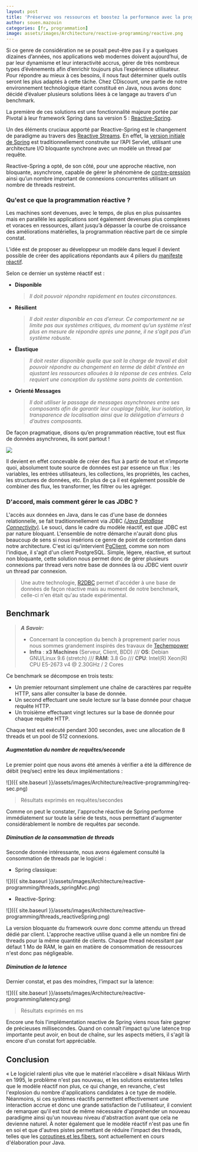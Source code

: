 ```yaml
---
layout: post
title: 'Préservez vos ressources et boostez la performance avec la programmation réactive'
author: souen.mazouin
categories: [fr, programmation]
image: assets/images/Architecture/reactive-programming/reactive.png
---
```


Si ce genre de considération ne se posait peut-être pas il y a quelques dizaines d’années, nos applications web modernes doivent aujourd’hui, de par leur dynamisme et leur interactivité accrus, gérer de très nombreux types d’évènements afin d’enrichir toujours plus l’expérience utilisateur.
Pour répondre au mieux à ces besoins, il nous faut déterminer quels outils seront les plus adaptés à cette tâche.
Chez CDiscount, une partie de notre environnement technologique étant constitué en Java, nous avons donc décidé d’évaluer plusieurs solutions liées à ce langage au travers d'un benchmark.

La première de ces solutions est une fonctionnalité majeure portée par Pivotal à leur framework Spring dans sa version 5 : [Reactive-Spring](https://docs.spring.io/spring/docs/current/spring-framework-reference/web-reactive.html).

Un des éléments cruciaux apporté par Reactive-Spring est le changement de paradigme au travers des [Reactive Streams](https://www.reactive-streams.org/).
En effet, la [version initiale de Spring](https://docs.spring.io/spring/docs/current/spring-framework-reference/web.html#mvc) est traditionnellement construite sur l’API Servlet, utilisant une architecture I/O bloquante synchrone avec un modèle un thread par requête.

Reactive-Spring a opté, de son côté, pour une approche réactive, non bloquante, asynchrone, capable de gérer le phénomène de [contre-pression](https://blog.octo.com/les-strategies-de-gestion-de-pression-partie-i/) ainsi qu’un nombre important de connexions concurrentes utilisant un nombre de threads restreint.

### Qu'est ce que la programmation réactive ?

Les machines sont devenues, avec le temps, de plus en plus puissantes mais en parallèle les applications sont également devenues plus complexes et voraces en ressources, allant jusqu’à dépasser la courbe de croissance des améliorations matérielles, la programmation réactive part de ce simple constat.

L’idée est de proposer au développeur un modèle dans lequel il devient possible de créer des applications répondants aux 4 piliers du [manifeste réactif](https://www.reactivemanifesto.org/fr).

Selon ce dernier un système réactif est :

-   **Disponible**

    > _Il doit pouvoir répondre rapidement en toutes circonstances._

-   **Résilient**

    > _Il doit rester disponible en cas d’erreur. Ce comportement ne se limite pas aux systèmes critiques, du moment qu’un système n’est plus en mesure de répondre après une panne, il ne s’agit pas d’un système robuste._

-   **Élastique**

    > _Il doit rester disponible quelle que soit la charge de travail et doit pouvoir répondre au changement en terme de débit d’entrée en ajustant les ressources allouées à la réponse de ces entrées. Cela requiert une conception du système sans points de contention._

*   **Orienté Messages**

    > _Il doit utiliser le passage de messages asynchrones entre ses composants afin de garantir leur couplage faible, leur isolation, la transparence de localisation ainsi que la délégation d’erreurs à d’autres composants._

De façon pragmatique, disons qu’en programmation réactive, tout est flux de données asynchrones, ils sont partout !

![](https://media1.tenor.com/images/ecd1452251b6d76865cfb7e1b6ebe701/tenor.gif?itemid=4867927)

Il devient en effet concevable de créer des flux à partir de tout et n’importe quoi, absolument toute source de données est par essence un flux : les variables, les entrées utilisateurs, les collections, les propriétés, les caches, les structures de données, etc.
En plus de ça il est également possible de combiner des flux, les transformer, les filtrer ou les agréger.

### D'accord, mais comment gérer le cas JDBC ?

L'accès aux données en Java, dans le cas d'une base de données relationnelle, se fait traditionnellement via JDBC _[(Java DataBase Connectivity)](https://fr.wikipedia.org/wiki/Java_Database_Connectivity)_. Le souci, dans le cadre du modèle réactif, est que JDBC est par nature bloquant. L'ensemble de notre démarche n'aurait donc plus beaucoup de sens si nous insérions ce genre de point de contention dans notre architecture.
C'est ici qu'intervient [PgClient](https://www.julienviet.com/reactive-pg-client/guide/java/),
comme son nom l'indique, il s'agit d'un client PostgreSQL.
Simple, légere, réactive, et surtout non bloquante, cette solution nous permet donc de gérer plusieurs connexions par thread vers notre base de données là ou JDBC vient ouvrir un thread par connexion.

> Une autre technologie, [R2DBC](https://r2dbc.io/) permet d'accéder à une base de données de façon réactive mais au moment de notre benchmark, celle-ci n'en était qu'au stade expérimental.

## Benchmark

> **_A Savoir:_**
>
> -   Concernant la conception du bench à proprement parler nous nous sommes grandement inspirés des travaux de [Techempower](http://www.techempower.com/)
> -   **Infra** :
>     **x3 Machines** (Serveur, Client, BDD) ///
>     **OS**: Debian GNU/Linux 9.6 (stretch) ///
>     **RAM**: 3.8 Go ///
>     **CPU**: Intel(R) Xeon(R) CPU E5-2673 v4 @ 2.30GHz / 2 Cores

Ce benchmark se décompose en trois tests:

-   Un premier retournant simplement une chaîne de caractères par requête HTTP, sans aller consulter la base de donnée.
-   Un second effectuant une seule lecture sur la base donnée pour chaque requête HTTP.
-   Un troisième effectuant vingt lectures sur la base de donnée pour chaque requête HTTP.

Chaque test est exécuté pendant 300 secondes, avec une allocation de 8 threads et un pool de 512 connexions.

##### Augmentation du nombre de requêtes/seconde

Le premier point que nous avons été amenés à vérifier a été la différence de débit (req/sec) entre les deux implémentations :

![]({{ site.baseurl }}/assets/images/Architecture/reactive-programming/req-sec.png)

> Résultats exprimés en requêtes/secondes

Comme on peut le constater, l'approche réactive de Spring performe immédiatement sur toute la série de tests, nous permettant d'augmenter considérablement le nombre de requêtes par seconde.

##### Diminution de la consommation de threads

Seconde donnée intéressante, nous avons également consulté la consommation de threads par le logiciel :

-   Spring classique:

![]({{ site.baseurl }}/assets/images/Architecture/reactive-programming/threads_springMvc.png)

-   Reactive-Spring:

![]({{ site.baseurl }}/assets/images/Architecture/reactive-programming/threads_reactiveSpring.png)

La version bloquante du framework ouvre donc comme attendu un thread dédié par client. L'approche reactive utilise quand à elle un nombre fini de threads pour la même quantité de clients. Chaque thread nécessitant par défaut 1 Mo de RAM, le gain en matière de consommation de ressources n'est donc pas négligeable.

##### Diminution de la latence

Dernier constat, et pas des moindres, l'impact sur la latence:

![]({{ site.baseurl }}/assets/images/Architecture/reactive-programming/latency.png)

> Résultats exprimés en ms

Encore une fois l'implémentation reactive de Spring viens nous faire gagner de précieuses millisecondes.
Quand on connaît l'impact qu'une latence trop importante peut avoir, en bout de chaîne, sur les aspects métiers, il s'agit là encore d'un constat fort appréciable.

## Conclusion

« Le logiciel ralenti plus vite que le matériel n’accélère » disait Niklaus Wirth en 1995, le problème n'est pas nouveau, et les solutions existantes telles que le modèle réactif non plus, ce qui change, en revanche, c'est l'explosion du nombre d'applications candidates à ce type de modèle.
Néanmoins, si ces systèmes réactifs permettent effectivement une interaction accrue et donc une grande satisfaction de l'utilisateur, il convient de remarquer qu'il est tout de même nécessaire d'appréhender un nouveau paradigme ainsi qu'un nouveau niveau d'abstraction avant que cela ne devienne naturel. À noter également que le modèle réactif n'est pas une fin en soi et que d'autres pistes permettant de réduire l'impact des threads, telles que les [coroutines et les fibers](https://medium.com/software-development-2/coroutines-and-fibers-why-and-when-5798f08464fd), sont actuellement en cours d'élaboration pour Java.
